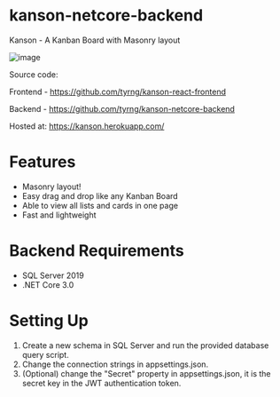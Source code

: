 # kanson-netcore-backend
Kanson - A Kanban Board with Masonry layout

![image](https://user-images.githubusercontent.com/25080659/83320424-fe55cd80-a279-11ea-9ae9-fc291120df55.png)

Source code: 

Frontend - https://github.com/tyrng/kanson-react-frontend

Backend - https://github.com/tyrng/kanson-netcore-backend

Hosted at: https://kanson.herokuapp.com/

# Features
- Masonry layout!
- Easy drag and drop like any Kanban Board
- Able to view all lists and cards in one page
- Fast and lightweight

# Backend Requirements
- SQL Server 2019
- .NET Core 3.0

# Setting Up
1. Create a new schema in SQL Server and run the provided database query script.
2. Change the connection strings in appsettings.json.
3. (Optional) change the "Secret" property in appsettings.json, it is the secret key in the JWT authentication token.
